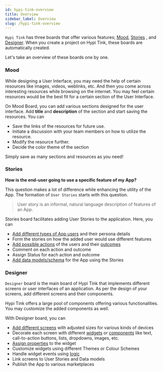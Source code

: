 ```yaml
---
id: hypi-tink-overview
title: Overview
sidebar_label: Overview
slug: /hypi-tink-overview
---
```


`Hypi Tink` has three boards that offer various features; [Mood](hypi-tink-mood.md), [Stories](hypi-tink-stories.md) , and [Designer](hypi-tink-designer.md). When you create a project on Hypi Tink, these boards are automatically created. 

Let's take an overview of these boards one by one.

### Mood 

While designing a User Interface, you may need the help of certain resources like images, videos, weblinks, etc. And then you come across interesting resources while browsing on the internet. You may feel certain resources would be the best fit for a certain section of the User Interface. 

On Mood Board, you can add various sections designed for the user interface. Add **title** and **description** of the section and start saving the resources. You can 

* Save the links of the resources for future use. 
* Initiate a discussion with your team members on how to utilize the resource. 
* Modify the resource further. 
* Decide the color theme of the section

Simply save as many sections and resources as you need! 

### Stories

**How is the end-user going to use a specific feature of my App?**

This question makes a lot of difference while enhancing the utility of the App. The formation of `User Stories` starts with this question. 

> User story is an informal, natural language description of features of an App.

Stories board facilitates adding User Stories to the application. Here, you can 

* [Add different types of App users](stories-users.md) and their persona details
* Form the stories on how the added user would use different features
* [Add possible actions](stories-action.md) of the users and their [outcomes](stories-outcome.md)
* Comment on each action and outcome 
* Assign Status for each action and outcome
* [Add data models/schema](stories-data-tables.md) for the App using the Stories

### Designer

`Designer` board is the main board of Hypi Tink that implements different screens or user interfaces of an application. As per the design of your screens, add different screens and their components. 

Hypi Tink offers a large pool of components offering various functionalities. You may customize the added components as well.

With Designer board, you can

* [Add different screens](designer-screens.md) with adjusted sizes for various kinds of devices
* Decorate each screen with different [widgets](designer-widgets.md) or [components](designer-components.md) like text, call-to-action buttons, lists, dropdowns, images, etc.
* [Assign properties](widget-properties.md) to the widget
* Customize widgets using different Themes or Colour Schemes
* Handle widget events using [logic](designer-logic.md)
* Link screens to User Stories and Data models 
* Publish the App to various marketplaces



